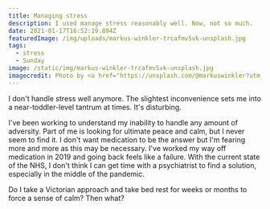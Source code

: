 ```yaml
---
title: Managing stress
description: I used manage stress reasonably well. Now, not so much.
date: 2021-01-17T16:52:19.894Z
featuredImage: /img/uploads/markus-winkler-trcafmv5vk-unsplash.jpg
tags:
  - stress
  - Sunday
image: /static/img/markus-winkler-trcafmv5vk-unsplash.jpg
imagecredit: Photo by <a href="https://unsplash.com/@markuswinkler?utm_source=unsplash&utm_medium=referral&utm_content=creditCopyText">Markus Winkler</a> on <a href="https://unsplash.com/s/photos/stress?utm_source=unsplash&utm_medium=referral&utm_content=creditCopyText">Unsplash</a>
---
```

I don't handle stress well anymore. The slightest inconvenience sets me into a near-toddler-level tantrum at times. It's disturbing.

I've been working to understand my inability to handle any amount of adversity. Part of me is looking for ultimate peace and calm, but I never seem to find it. I don't want medication to be the answer but I'm fearing more and more as this may be necessary. I've worked my way off medication in 2019 and going back feels like a failure. With the current state of the NHS, I don't think I can get time with a psychiatrist to find a solution, especially in the middle of the pandemic.

Do I take a Victorian approach and take bed rest for weeks or months to force a sense of calm? Then what?
